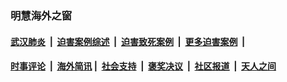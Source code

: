 
### 明慧海外之窗

####  [武汉肺炎](indexes/365.md?t=03230700) &nbsp;|&nbsp;  [迫害案例综述](indexes/328.md?t=03230700) &nbsp;|&nbsp; [迫害致死案例](indexes/277.md?t=03230700)  &nbsp;|&nbsp; [更多迫害案例](indexes/81.md?t=03230700)  &nbsp;|&nbsp; 
####  [时事评论](indexes/19.md?t=03230700) &nbsp;|&nbsp; [海外简讯](indexes/245.md?t=03230700)&nbsp;|&nbsp;  [社会支持](indexes/140.md?t=03230700) &nbsp;|&nbsp; [褒奖决议](indexes/282.md?t=03230700) &nbsp;|&nbsp; [社区报道](indexes/91.md?t=03230700)  &nbsp;|&nbsp; [天人之间](indexes/78.md?t=03230700) 

